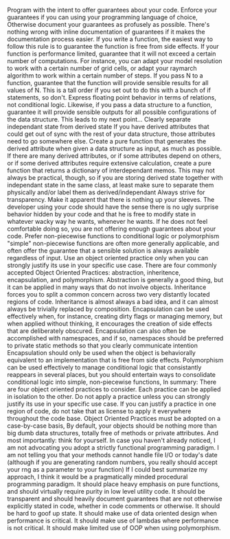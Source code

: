 Program with the intent to offer guarantees about your code. 
	Enforce your guarantees if you can using your programming language of choice, 
	 Otherwise document your guarantees as profusely as possible. 
	 There's nothing wrong with inline documentation of guarantees if it makes the documentation process easier.
	If you write a function, the easiest way to follow this rule is to guarantee the function is free from side effects.
	If your function is performance limited, guarantee that it will not exceed a certain number of computations. 
	For instance, you can adapt your model resolution to work with a certain number of grid cells, or adapt your raymarch algorithm to work within a certain number of steps.
	If you pass N to a function, guarantee that the function will provide sensible results for all values of N.
	This is a tall order if you set out to do this with a bunch of if statements, so don't.
	Express floating point behavior in terms of relations, not conditional logic.
	Likewise, if you pass a data structure to a function, guarantee it will provide sensible outputs for all possible configurations of the data structure. 
	This leads to my next point...
Clearly separate independant state from derived state
	If you have derived attributes that could get out of sync with the rest of your data structure, those attributes need to go somewhere else. Create a pure function that generates the derived attribute when given a data structure as input, as much as possible.
	If there are many derived attributes, or if some attributes depend on others, or if some derived attributes require extensive calculation, create a pure function that returns a dictionary of interdependant memos. 
	This may not always be practical, though, so if you are storing derived state together with independant state in the same class, at least make sure to separate them physically and/or label them as derived/independant
Always strive for transparency. 
	Make it apparent that there is nothing up your sleeves. The developer using your code should have the sense there is no ugly surprise behavior hidden by your code and that he is free to modify state in whatever wacky way he wants, whenever he wants. If he does not feel comfortable doing so, you are not offering enough guarantees about your code.
Prefer non-piecewise functions to conditional logic or polymorphism
    "simple" non-piecewise functions are often more generally applicable,
    and often offer the guarantee that a sensible solution is always available regardless of input.
Use an object oriented practice only when you can strongly justify its use in your specific use case. 
	There are four commonly accepted Object Oriented Practices: abstraction, inheritence, encapsulation, and polymorphism.
	Abstraction is generally a good thing, but it can be applied in many ways that do not involve objects. 
	Inheritance forces you to split a common concern across two very distantly located regions of code.
	Inheritance is almost always a bad idea, and it can almost always be trivially replaced by composition.
    Encapsulation can be used effectively when, for instance, creating dirty flags or managing memory,
      but when applied without thinking, it encourages the creation of side effects that are deliberately obscured.
    Encapsulation can also often be accomplished with namespaces, and if so, namespaces should be preferred to private static methods so that you clearly communicate intention
    Encapsulation should only be used when the object is behaviorally equivalent to an implementation that is free from side effects. 
    Polymorphism can be used effectively to manage conditional logic that consistantly reappears in several places, 
      but you should entertain ways to consolidate conditional logic into simple, non-piecewise functions, 
    In summary:
	There are four object oriented practices to consider.
	Each practice can be applied in isolation to the other. 
	Do not apply a practice unless you can strongly justify its use in your specific use case.
	If you can justify a practice in one region of code, do not take that as license to apply it everywhere throughout the code base.
	Object Oriented Practices must be adopted on a case-by-case basis,
	By default, your objects should be nothing more than big dumb data structures, 
	  totally free of methods or private attributes. 
And most importantly: think for yourself. 
	In case you haven't already noticed, I am not advocating you adopt a strictly functional programming paradigm. 
	I am not telling you that your methods cannot handle file I/O or today's date 
	(although if you are generating random numbers, you really should accept your rng as a parameter to your function)
	If I could best summarize my approach, I think it would be a pragmatically minded procedural programming paradigm.
	It should place heavy emphasis on pure functions, and should virtually require purity in low level utility code. 
	It should be transparent and should heavily document guarantees that are not otherwise explicitly stated in code, 
	 whether in code comments or otherwise.
	It should be hard to goof up state.
	It should make use of data oriented design when performance is critical.
	It should make use of lambdas where performance is not critical.
	It should make limited use of OOP when using polymorphism. 
